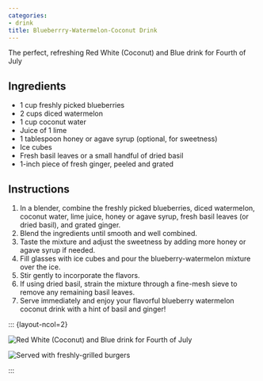 ```yaml
---
categories:
- drink
title: Blueberrry-Watermelon-Coconut Drink
---
```



The perfect, refreshing Red White (Coconut) and Blue drink for Fourth of July


## Ingredients

- 1 cup freshly picked blueberries
- 2 cups diced watermelon
- 1 cup coconut water
- Juice of 1 lime
- 1 tablespoon honey or agave syrup (optional, for sweetness)
- Ice cubes
- Fresh basil leaves or a small handful of dried basil
- 1-inch piece of fresh ginger, peeled and grated

## Instructions

1. In a blender, combine the freshly picked blueberries, diced watermelon, coconut water, lime juice, honey or agave syrup, fresh basil leaves (or dried basil), and grated ginger.
2. Blend the ingredients until smooth and well combined.
3. Taste the mixture and adjust the sweetness by adding more honey or agave syrup if needed.
4. Fill glasses with ice cubes and pour the blueberry-watermelon mixture over the ice.
5. Stir gently to incorporate the flavors.
6. If using dried basil, strain the mixture through a fine-mesh sieve to remove any remaining basil leaves.
7. Serve immediately and enjoy your flavorful blueberry watermelon coconut drink with a hint of basil and ginger!

::: {layout-ncol=2}

![Red White (Coconut) and Blue drink for Fourth of July](https://onedrive.live.com/embed?resid=8BC6084B92FFA451%21681455&authkey=%21AP93QzgRgEe1zoM&width=999999&height=660?no.jpg)

![Served with freshly-grilled burgers](https://onedrive.live.com/embed?resid=8BC6084B92FFA451%21681453&authkey=%21AEqwkLXaz1lpFJg&width=999999&height=660?no.jpg)

:::